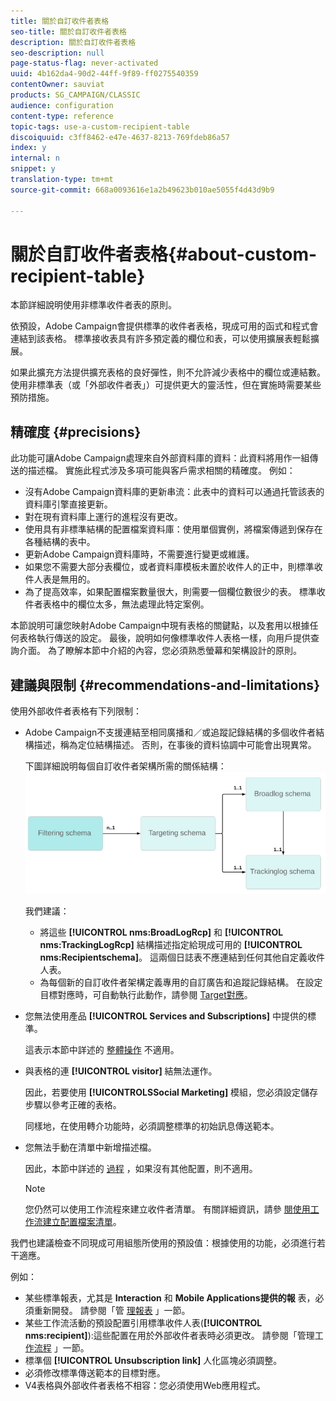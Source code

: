 ```yaml
---
title: 關於自訂收件者表格
seo-title: 關於自訂收件者表格
description: 關於自訂收件者表格
seo-description: null
page-status-flag: never-activated
uuid: 4b162da4-90d2-44ff-9f89-ff0275540359
contentOwner: sauviat
products: SG_CAMPAIGN/CLASSIC
audience: configuration
content-type: reference
topic-tags: use-a-custom-recipient-table
discoiquuid: c3ff8462-e47e-4637-8213-769fdeb86a57
index: y
internal: n
snippet: y
translation-type: tm+mt
source-git-commit: 668a0093616e1a2b49623b010ae5055f4d43d9b9

---
```



# 關於自訂收件者表格{#about-custom-recipient-table}

本節詳細說明使用非標準收件者表的原則。

依預設，Adobe Campaign會提供標準的收件者表格，現成可用的函式和程式會連結到該表格。 標準接收表具有許多預定義的欄位和表，可以使用擴展表輕鬆擴展。

如果此擴充方法提供擴充表格的良好彈性，則不允許減少表格中的欄位或連結數。 使用非標準表（或「外部收件者表」）可提供更大的靈活性，但在實施時需要某些預防措施。

## 精確度 {#precisions}

此功能可讓Adobe Campaign處理來自外部資料庫的資料：此資料將用作一組傳送的描述檔。 實施此程式涉及多項可能與客戶需求相關的精確度。 例如：

* 沒有Adobe Campaign資料庫的更新串流：此表中的資料可以通過托管該表的資料庫引擎直接更新。
* 對在現有資料庫上運行的進程沒有更改。
* 使用具有非標準結構的配置檔案資料庫：使用單個實例，將檔案傳遞到保存在各種結構的表中。
* 更新Adobe Campaign資料庫時，不需要進行變更或維護。
* 如果您不需要大部分表欄位，或者資料庫模板未置於收件人的正中，則標準收件人表是無用的。
* 為了提高效率，如果配置檔案數量很大，則需要一個欄位數很少的表。 標準收件者表格中的欄位太多，無法處理此特定案例。

本節說明可讓您映射Adobe Campaign中現有表格的關鍵點，以及套用以根據任何表格執行傳送的設定。 最後，說明如何像標準收件人表格一樣，向用戶提供查詢介面。 為了瞭解本節中介紹的內容，您必須熟悉螢幕和架構設計的原則。

## 建議與限制 {#recommendations-and-limitations}

使用外部收件者表格有下列限制：

* Adobe Campaign不支援連結至相同廣播和／或追蹤記錄結構的多個收件者結構描述，稱為定位結構描述。 否則，在事後的資料協調中可能會出現異常。

   下圖詳細說明每個自訂收件者架構所需的關係結構：
   ![](assets/custom_recipient_limitation.png)

   我們建議：

   * 將這些 **[!UICONTROL nms:BroadLogRcp]** 和 **[!UICONTROL nms:TrackingLogRcp]** 結構描述指定給現成可用的 **[!UICONTROL nms:Recipientschema]**。 這兩個日誌表不應連結到任何其他自定義收件人表。
   * 為每個新的自訂收件者架構定義專用的自訂廣告和追蹤記錄結構。 在設定目標對應時，可自動執行此動作，請參閱 [Target對應](../../configuration/using/target-mapping.md)。

* 您無法使用產品 **[!UICONTROL Services and Subscriptions]** 中提供的標準。

   這表示本節中詳述的 [整體操作](../../delivery/using/managing-subscriptions.md) 不適用。

* 與表格的連 **[!UICONTROL visitor]** 結無法運作。

   因此，若要使用 **[!UICONTROLSSocial Marketing]** 模組，您必須設定儲存步驟以參考正確的表格。

   同樣地，在使用轉介功能時，必須調整標準的初始訊息傳送範本。

* 您無法手動在清單中新增描述檔。

   因此，本節中詳述的 [過程](../../platform/using/creating-and-managing-lists.md) ，如果沒有其他配置，則不適用。

   >[!NOTE]
   >
   >您仍然可以使用工作流程來建立收件者清單。 有關詳細資訊，請參 [閱使用工作流建立配置檔案清單](../../configuration/using/creating-a-profile-list-with-a-workflow.md)。

我們也建議檢查不同現成可用組態所使用的預設值：根據使用的功能，必須進行若干適應。

例如：

* 某些標準報表，尤其是 **Interaction** 和 **Mobile Applications提供的報** 表，必須重新開發。 請參閱「管 [理報表](../../configuration/using/managing-reports.md) 」一節。
* 某些工作流活動的預設配置引用標準收件人表(**[!UICONTROL nms:recipient]**):這些配置在用於外部收件者表時必須更改。 請參閱「管理工 [作流程](../../configuration/using/managing-workflows.md) 」一節。
* 標準個 **[!UICONTROL Unsubscription link]** 人化區塊必須調整。
* 必須修改標準傳送範本的目標對應。
* V4表格與外部收件者表格不相容：您必須使用Web應用程式。

